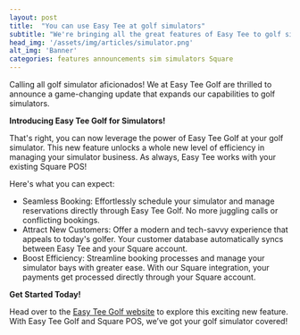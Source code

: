 ```yaml
---
layout: post
title:  "You can use Easy Tee at golf simulators"
subtitle: "We're bringing all the great features of Easy Tee to golf simulators"
head_img: '/assets/img/articles/simulator.png'
alt_img: 'Banner'
categories: features announcements sim simulators Square
---
```


Calling all golf simulator aficionados! We at Easy Tee Golf are thrilled to announce a game-changing update that expands our capabilities to golf simulators.

**Introducing Easy Tee Golf for Simulators!**

That's right, you can now leverage the power of Easy Tee Golf at your golf simulator. This new feature unlocks a whole new level of efficiency in managing your simulator business. As always, Easy Tee works with your existing Square POS!

Here's what you can expect:

* Seamless Booking: Effortlessly schedule your simulator and manage reservations directly through Easy Tee Golf. No more juggling calls or conflicting bookings.
* Attract New Customers: Offer a modern and tech-savvy experience that appeals to today's golfer. Your customer database automatically syncs between Easy Tee and your Square account.
* Boost Efficiency: Streamline booking processes and manage your simulator bays with greater ease. With our Square integration, your payments get processed directly through your Square account. 

**Get Started Today!** 

Head over to the <a href="/">Easy Tee Golf website</a> to explore this exciting new feature. With Easy Tee Golf and Square POS, we’ve got your golf simulator covered!


